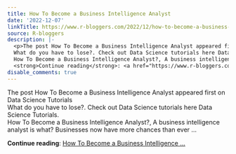 ```yaml
---
title: How To Become a Business Intelligence Analyst
date: '2022-12-07'
linkTitle: https://www.r-bloggers.com/2022/12/how-to-become-a-business-intelligence-analyst/
source: R-bloggers
description: |-
  <p>The post How To Become a Business Intelligence Analyst appeared first on Data Science Tutorials<br />
  What do you have to lose?. Check out Data Science tutorials here Data Science Tutorials.<br />
  How To Become a Business Intelligence Analyst?, A business intelligence analyst is what? Businesses now have more chances than ever ...</p>
  <strong>Continue reading</strong>: <a href="https://www.r-bloggers.com/2022/12/how-to-become-a-business-intelligence-analyst/">How To Become a Business Intelligence ...
disable_comments: true
---
```

<p>The post How To Become a Business Intelligence Analyst appeared first on Data Science Tutorials<br />
What do you have to lose?. Check out Data Science tutorials here Data Science Tutorials.<br />
How To Become a Business Intelligence Analyst?, A business intelligence analyst is what? Businesses now have more chances than ever ...</p>
<strong>Continue reading</strong>: <a href="https://www.r-bloggers.com/2022/12/how-to-become-a-business-intelligence-analyst/">How To Become a Business Intelligence ...